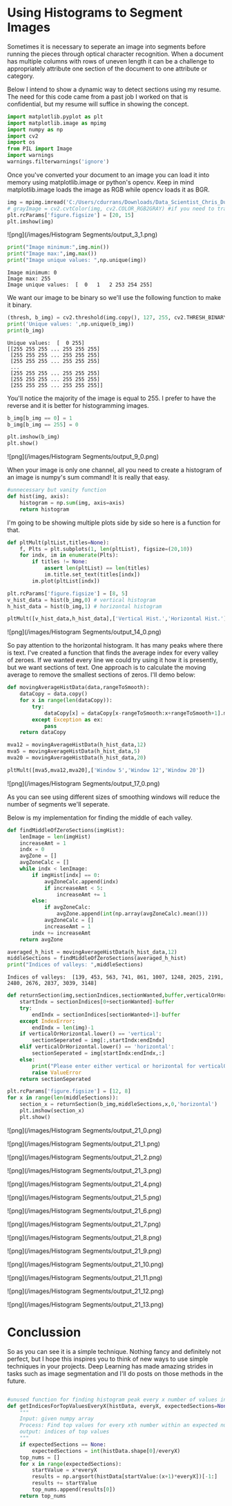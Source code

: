 # Using Histograms to Segment Images

Sometimes it is necessary to seperate an image into segments before running the pieces through optical character recognition. When a document has multiple columns with rows of uneven length it can be a challenge to appropriately attribute one section of the document to one attribute or category.

Below I intend to show a dynamic way to detect sections using my resume. The need for this code came from a past job I worked on that is confidential, but my resume will suffice in showing the concept.


```python
import matplotlib.pyplot as plt
import matplotlib.image as mpimg
import numpy as np
import cv2
import os
from PIL import Image
import warnings
warnings.filterwarnings('ignore')
```

Once you've converted your document to an image you can load it into memory using matplotlib.image or python's opencv. Keep in mind matplotlib.image loads the image as RGB while opencv loads it as BGR.


```python
img = mpimg.imread('C:/Users/cdurrans/Downloads/Data_Scientist_Chris_Durrans_November (1).jpg')
# grayImage = cv2.cvtColor(img, cv2.COLOR_RGB2GRAY) #if you need to transform it to grayscale.
plt.rcParams['figure.figsize'] = [20, 15]
plt.imshow(img)
```




![png](/images/Histogram Segments/output_3_1.png)



```python
print("Image minimum:",img.min())
print("Image max:",img.max())
print("Image unique values: ",np.unique(img))
```

    Image minimum: 0
    Image max: 255
    Image unique values:  [  0   1   2 253 254 255]
    

We want our image to be binary so we'll use the following function to make it binary.


```python
(thresh, b_img) = cv2.threshold(img.copy(), 127, 255, cv2.THRESH_BINARY)
print('Unique values: ',np.unique(b_img))
print(b_img)
```

    Unique values:  [  0 255]
    [[255 255 255 ... 255 255 255]
     [255 255 255 ... 255 255 255]
     [255 255 255 ... 255 255 255]
     ...
     [255 255 255 ... 255 255 255]
     [255 255 255 ... 255 255 255]
     [255 255 255 ... 255 255 255]]
    

You'll notice the majority of the image is equal to 255. I prefer to have the reverse and it is better for histogramming images.


```python
b_img[b_img == 0] = 1
b_img[b_img == 255] = 0
```


```python
plt.imshow(b_img)
plt.show()
```


![png](/images/Histogram Segments/output_9_0.png)


When your image is only one channel, all you need to create a histogram of an image is numpy's sum command! It is really that easy.


```python
#unnecessary but vanity function
def hist(img, axis):
    histogram = np.sum(img, axis=axis)
    return histogram
```

I'm going to be showing multiple plots side by side so here is a function for that.


```python
def pltMult(pltList,titles=None):
    f, Plts = plt.subplots(1, len(pltList), figsize=(20,10))
    for indx, im in enumerate(Plts):
        if titles != None:
            assert len(pltList) == len(titles)
            im.title.set_text(titles[indx])
        im.plot(pltList[indx])
```


```python
plt.rcParams['figure.figsize'] = [8, 5]
v_hist_data = hist(b_img,0) # vertical histogram
h_hist_data = hist(b_img,1) # horizontal histogram

pltMult([v_hist_data,h_hist_data],['Vertical Hist.','Horizontal Hist.'])
```


![png](/images/Histogram Segments/output_14_0.png)


So pay attention to the horizontal histogram. It has many peaks where there is text. I've created a function that finds the average index for every valley of zeroes. If we wanted every line we could try using it how it is presently, but we want sections of text. One approach is to calculate the moving average to remove the smallest sections of zeros. I'll demo below:


```python
def movingAverageHistData(data,rangeToSmooth):
    dataCopy = data.copy()
    for x in range(len(dataCopy)):
        try:
            dataCopy[x] = dataCopy[x-rangeToSmooth:x+rangeToSmooth+1].mean()
        except Exception as ex:
            pass
    return dataCopy
```


```python
mva12 = movingAverageHistData(h_hist_data,12)
mva5 = movingAverageHistData(h_hist_data,5)
mva20 = movingAverageHistData(h_hist_data,20)

pltMult([mva5,mva12,mva20],['Window 5','Window 12','Window 20'])
```


![png](/images/Histogram Segments/output_17_0.png)


As you can see using different sizes of smoothing windows will reduce the number of segments we'll seperate.

Below is my implementation for finding the middle of each valley.


```python
def findMiddleOfZeroSections(imgHist):
    lenImage = len(imgHist)
    increaseAmt = 1
    indx = 0
    avgZone = []
    avgZoneCalc = []
    while indx < lenImage:
        if imgHist[indx] == 0:
            avgZoneCalc.append(indx)
            if increaseAmt < 5:
                increaseAmt += 1
        else:
            if avgZoneCalc:
                avgZone.append(int(np.array(avgZoneCalc).mean()))
            avgZoneCalc = []
            increaseAmt = 1
        indx += increaseAmt
    return avgZone
```


```python
averaged_h_hist = movingAverageHistData(h_hist_data,12)
middleSections = findMiddleOfZeroSections(averaged_h_hist)
print("Indices of valleys: ",middleSections)
```

    Indices of valleys:  [139, 453, 563, 741, 861, 1007, 1248, 2025, 2191, 2480, 2676, 2837, 3039, 3148]
    


```python
def returnSection(img,sectionIndices,sectionWanted,buffer,verticalOrHorizontal):
    startIndx = sectionIndices[0+sectionWanted]-buffer
    try:
        endIndx = sectionIndices[sectionWanted+1]-buffer
    except IndexError:
        endIndx = len(img)-1
    if verticalOrHorizontal.lower() == 'vertical':
        sectionSeperated = img[:,startIndx:endIndx]
    elif verticalOrHorizontal.lower() == 'horizontal':
        sectionSeperated = img[startIndx:endIndx,:]
    else:
        print("Please enter either vertical or horizontal for verticalOrHorizontal")
        raise ValueError
    return sectionSeperated

plt.rcParams['figure.figsize'] = [12, 8]
for x in range(len(middleSections)):
    section_x = returnSection(b_img,middleSections,x,0,'horizontal')
    plt.imshow(section_x)
    plt.show()

```


![png](/images/Histogram Segments/output_21_0.png)



![png](/images/Histogram Segments/output_21_1.png)



![png](/images/Histogram Segments/output_21_2.png)



![png](/images/Histogram Segments/output_21_3.png)



![png](/images/Histogram Segments/output_21_4.png)



![png](/images/Histogram Segments/output_21_5.png)



![png](/images/Histogram Segments/output_21_6.png)



![png](/images/Histogram Segments/output_21_7.png)



![png](/images/Histogram Segments/output_21_8.png)



![png](/images/Histogram Segments/output_21_9.png)



![png](/images/Histogram Segments/output_21_10.png)



![png](/images/Histogram Segments/output_21_11.png)



![png](/images/Histogram Segments/output_21_12.png)



![png](/images/Histogram Segments/output_21_13.png)


# Conclussion

So as you can see it is a simple technique. Nothing fancy and definitely not perfect, but I hope this inspires you to think of new ways to use simple techniques in your projects. Deep Learning has made amazing strides in tasks such as image segmentation and I'll do posts on those methods in the future.


```python

#unused function for finding histogram peak every x number of values in hist data.
def getIndicesForTopValuesEveryX(histData, everyX, expectedSections=None):
    """
    Input: given numpy array 
    Process: Find top values for every xth number within an expected number of sections
    output: indices of top values
    """
    if expectedSections == None:
        expectedSections = int(histData.shape[0]/everyX)
    top_nums = []
    for x in range(expectedSections):
        startValue = x*everyX
        results = np.argsort(histData[startValue:(x+1)*everyX])[-1:]
        results += startValue
        top_nums.append(results[0])
    return top_nums

```
